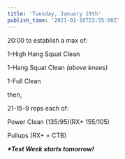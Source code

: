 ```yaml
---
title: 'Tuesday, January 19th'
publish_time: '2021-01-18T23:55:00Z'
---
```


20:00 to establish a max of:

1-High Hang Squat Clean

1-Hang Squat Clean *(above knees)*

1-Full Clean

then,

21-15-9 reps each of:

Power Clean (135/95)(RX+ 155/105)

Pullups (RX+ = CTB)

***\*Test Week starts tomorrow!***
